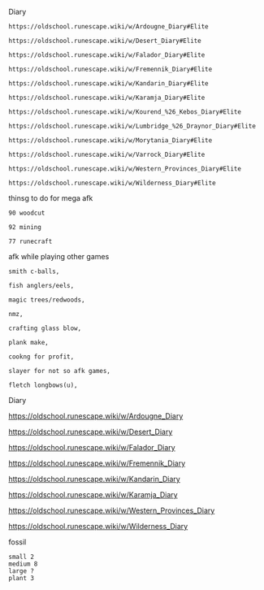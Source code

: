 Diary

	https://oldschool.runescape.wiki/w/Ardougne_Diary#Elite

	https://oldschool.runescape.wiki/w/Desert_Diary#Elite

	https://oldschool.runescape.wiki/w/Falador_Diary#Elite

	https://oldschool.runescape.wiki/w/Fremennik_Diary#Elite

	https://oldschool.runescape.wiki/w/Kandarin_Diary#Elite

	https://oldschool.runescape.wiki/w/Karamja_Diary#Elite

	https://oldschool.runescape.wiki/w/Kourend_%26_Kebos_Diary#Elite

	https://oldschool.runescape.wiki/w/Lumbridge_%26_Draynor_Diary#Elite

	https://oldschool.runescape.wiki/w/Morytania_Diary#Elite

	https://oldschool.runescape.wiki/w/Varrock_Diary#Elite

	https://oldschool.runescape.wiki/w/Western_Provinces_Diary#Elite

	https://oldschool.runescape.wiki/w/Wilderness_Diary#Elite


	
thinsg to do for mega afk
	
	90 woodcut
	
	92 mining
	
	77 runecraft

afk while playing other games

	smith c-balls,

	fish anglers/eels,

	magic trees/redwoods,

	nmz,

	crafting glass blow,

	plank make,

	cookng for profit,

	slayer for not so afk games,

	fletch longbows(u),

Diary

https://oldschool.runescape.wiki/w/Ardougne_Diary

https://oldschool.runescape.wiki/w/Desert_Diary

https://oldschool.runescape.wiki/w/Falador_Diary

https://oldschool.runescape.wiki/w/Fremennik_Diary

https://oldschool.runescape.wiki/w/Kandarin_Diary

https://oldschool.runescape.wiki/w/Karamja_Diary

https://oldschool.runescape.wiki/w/Western_Provinces_Diary

https://oldschool.runescape.wiki/w/Wilderness_Diary


fossil

	small 2
	medium 8
	large ?
	plant 3
